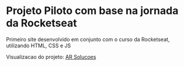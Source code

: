 # Projeto Piloto com base na jornada da Rocketseat

Primeiro site desenvolvido em conjunto com o curso da Rocketseat, utilizando HTML, CSS e JS

Visualizacao do projeto: [AR Solucoes](https://profparedes.github.io/arsolucoes/)
